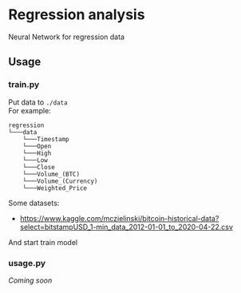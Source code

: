 # Regression analysis
Neural Network for regression data
## Usage
### train.py
Put data to `./data`  
For example:  
```
regression
└───data
    └───Timestamp
    └───Open
    └───High
    └───Low
    └───Close
    └───Volume_(BTC)
    └───Volume_(Currency)
    └───Weighted_Price
```
Some datasets:
- https://www.kaggle.com/mczielinski/bitcoin-historical-data?select=bitstampUSD_1-min_data_2012-01-01_to_2020-04-22.csv

And start train model
### usage.py
*Coming soon*
